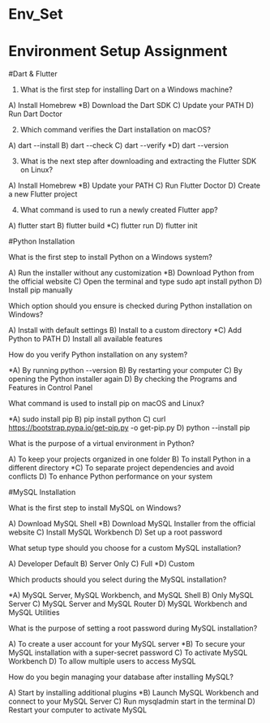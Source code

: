 # Env_Set

# Environment Setup Assignment

#Dart & Flutter

1. What is the first step for installing Dart on a Windows machine?

A) Install Homebrew
*B) Download the Dart SDK
C) Update your PATH
D) Run Dart Doctor


2. Which command verifies the Dart installation on macOS?

A) dart --install
B) dart --check
C) dart --verify
*D) dart --version


3. What is the next step after downloading and extracting the Flutter SDK on Linux?

A) Install Homebrew
*B) Update your PATH
C) Run Flutter Doctor
D) Create a new Flutter project


4. What command is used to run a newly created Flutter app?

A) flutter start
B) flutter build
*C) flutter run
D) flutter init


#Python Installation

What is the first step to install Python on a Windows system?

A) Run the installer without any customization
*B) Download Python from the official website
C) Open the terminal and type sudo apt install python
D) Install pip manually

Which option should you ensure is checked during Python installation on Windows?

A) Install with default settings
B) Install to a custom directory
*C) Add Python to PATH
D) Install all available features

How do you verify Python installation on any system?

*A) By running python --version
B) By restarting your computer
C) By opening the Python installer again
D) By checking the Programs and Features in Control Panel

What command is used to install pip on macOS and Linux?

*A) sudo install pip
B) pip install python
C) curl https://bootstrap.pypa.io/get-pip.py -o get-pip.py
D) python --install pip

What is the purpose of a virtual environment in Python?

A) To keep your projects organized in one folder
B) To install Python in a different directory
*C) To separate project dependencies and avoid conflicts
D) To enhance Python performance on your system

#MySQL Installation

What is the first step to install MySQL on Windows?

A) Download MySQL Shell
*B) Download MySQL Installer from the official website
C) Install MySQL Workbench
D) Set up a root password

What setup type should you choose for a custom MySQL installation?

A) Developer Default
B) Server Only
C) Full
*D) Custom

Which products should you select during the MySQL installation?

*A) MySQL Server, MySQL Workbench, and MySQL Shell
B) Only MySQL Server
C) MySQL Server and MySQL Router
D) MySQL Workbench and MySQL Utilities

What is the purpose of setting a root password during MySQL installation?

A) To create a user account for your MySQL server
*B) To secure your MySQL installation with a super-secret password
C) To activate MySQL Workbench
D) To allow multiple users to access MySQL

How do you begin managing your database after installing MySQL?

A) Start by installing additional plugins
*B) Launch MySQL Workbench and connect to your MySQL Server
C) Run mysqladmin start in the terminal
D) Restart your computer to activate MySQL
